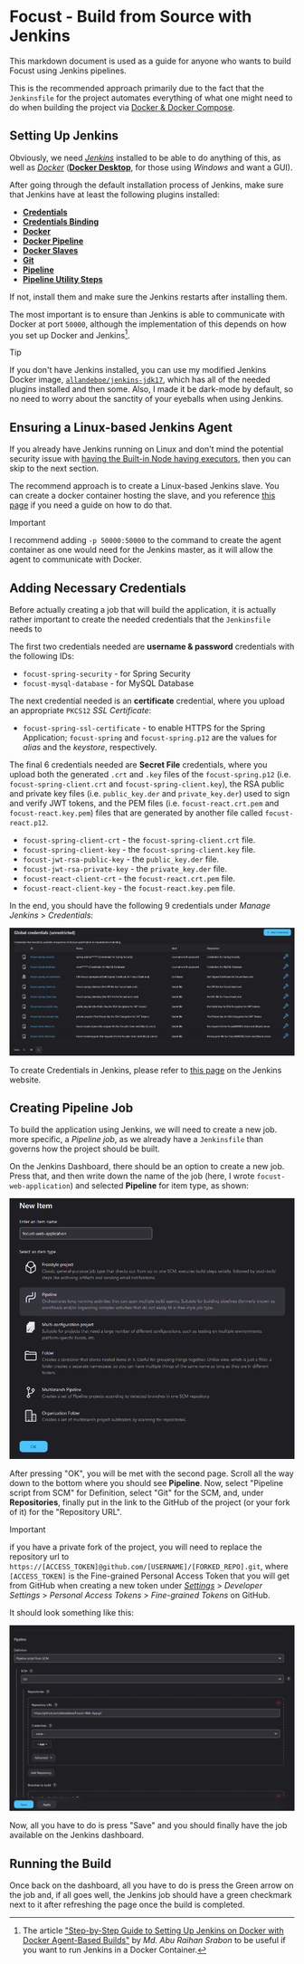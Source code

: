 # Focust - Build from Source with Jenkins
This markdown document is used as a guide for anyone who wants to build Focust using Jenkins pipelines. 

This is the recommended approach primarily due to the fact that the `Jenkinsfile` for the project automates everything of what one might need to do when building the project via [Docker & Docker Compose](./BUILD_USING_DOCKER.md). 

## Setting Up Jenkins
Obviously, we need [*Jenkins*](https://www.jenkins.io/) installed to be able to do anything of this, as well as [*Docker*](https://www.docker.com/) ([**Docker Desktop**](https://www.docker.com/products/docker-desktop/), for those using *Windows* and want a GUI).

After going through the default installation process of Jenkins, make sure that Jenkins have at least the following plugins installed:

* [**Credentials**](https://plugins.jenkins.io/credentials/)
* [**Credentials Binding**](https://plugins.jenkins.io/credentials-binding/)
* [**Docker**](https://plugins.jenkins.io/docker-plugin/)
* [**Docker Pipeline**](https://plugins.jenkins.io/docker-workflow/)
* [**Docker Slaves**](https://plugins.jenkins.io/docker-slaves/)
* [**Git**](https://plugins.jenkins.io/git/)
* [**Pipeline**](https://plugins.jenkins.io/workflow-aggregator/)
* [**Pipeline Utility Steps**](https://plugins.jenkins.io/pipeline-utility-steps/)

If not, install them and make sure the Jenkins restarts after installing them.

The most important is to ensure than Jenkins is able to communicate with Docker at port `50000`, although the implementation of this depends on how you set up Docker and Jenkins[^1].

[^1]: The article ["Step-by-Step Guide to Setting Up Jenkins on Docker with Docker Agent-Based Builds"](https://dev.to/msrabon/step-by-step-guide-to-setting-up-jenkins-on-docker-with-docker-agent-based-builds-43j5) by *Md. Abu Raihan Srabon* to be useful if you want to run Jenkins in a Docker Container.


> [!TIP]
> If you don't have Jenkins installed, you can use my modified Jenkins Docker image, [`allandeboe/jenkins-jdk17`](https://github.com/allandeboe/jenkins-jdk17), which has all of the needed plugins installed and then some. Also, I made it be dark-mode by default, so no need to worry about the sanctity of your eyeballs when using Jenkins.

## Ensuring a Linux-based Jenkins Agent
If you already have Jenkins running on Linux and don't mind the potential security issue with [having the Built-in Node having executors](https://www.jenkins.io/doc/book/managing/nodes/), then you can skip to the next section.

The recommend approach is to create a Linux-based Jenkins slave. You can create a docker container hosting the slave, and you reference [this page](https://www.jenkins.io/doc/book/using/using-agents/#creating-your-docker-agent) if you need a guide on how to do that. 

> [!IMPORTANT]
> I recommend adding `-p 50000:50000` to the command to create the agent container as one would need for the Jenkins master, as it will allow the agent to communicate with Docker. 

## Adding Necessary Credentials
Before actually creating a job that will build the application, it is actually rather important to create the needed credentials that the `Jenkinsfile` needs to 

The first two credentials needed are **username & password** credentials with the following IDs:

* `focust-spring-security` - for Spring Security
* `focust-mysql-database` - for MySQL Database

The next credential needed is an **certificate** credential, where you upload an appropriate `PKCS12` *SSL Certificate*:

* `focust-spring-ssl-certificate` - to enable HTTPS for the Spring Application; `focust-spring` and `focust-spring.p12` are the values for *alias* and the *keystore*, respectively.

The final 6 credentials needed are **Secret File** credentials, where you upload both the generated `.crt` and `.key` files of the `focust-spring.p12` (i.e. `focust-spring-client.crt` and `focust-spring-client.key`), the RSA public and private key files (i.e. `public_key.der` and `private_key.der`) used to sign and verify JWT tokens, and the PEM files (i.e. `focust-react.crt.pem` and `focust-react.key.pem`) files that are generated by another file called `focust-react.p12`.

* `focust-spring-client-crt` - the `focust-spring-client.crt` file.
* `focust-spring-client-key` - the `focust-spring-client.key` file.
* `focust-jwt-rsa-public-key` - the `public_key.der` file.
* `focust-jwt-rsa-private-key` - the `private_key.der` file.
* `focust-react-client-crt` - the `focust-react.crt.pem` file.
* `focust-react-client-key` - the `focust-react.key.pem` file.

In the end, you should have the following 9 credentials under *Manage Jenkins* > *Credentials*:

![A Screenshot of the 7 credentials needed for the Focust application as it appears under *Manage Jenkins* > *Credentials*.](../images/jenkins-credentials.png)

To create Credentials in Jenkins, please refer to [this page](https://www.jenkins.io/doc/book/using/using-credentials/) on the Jenkins website.

## Creating Pipeline Job
To build the application using Jenkins, we will need to create a new job. more specific, a *Pipeline job*, as we already have a `Jenkinsfile` than governs how the project should be built.

On the Jenkins Dashboard, there should be an option to create a new job. Press that, and then write down the name of the job (here, I wrote `focust-web-application`) and selected **Pipeline** for item type, as shown:

![A Screenshot of what you will see on the page when creating a new Jenkins job, with the name of the project being "focust-web-application" and the "Pipeline" item (job) type being selected.](../images/jenkins-creating-new-job-part-1.png)

After pressing "OK", you will be met with the second page. Scroll all the way down to the bottom where you should see **Pipeline**. Now, select "Pipeline script from SCM" for Definition, select "Git" for the SCM, and, under **Repositories**, finally put in the link to the GitHub of the project (or your fork of it) for the "Repository URL".

> [!IMPORTANT]
> if you have a private fork of the project, you will need to replace the repository url to `https://[ACCESS_TOKEN]@github.com/[USERNAME]/[FORKED_REPO].git`, where `[ACCESS_TOKEN]` is the Fine-grained Personal Access Token that you will get from GitHub when creating a new token under [*Settings*](https://github.com/settings/profile) > *Developer Settings* > *Personal Access Tokens* > *Fine-grained Tokens* on GitHub.

It should look something like this:

![A Screenshot of what you will see after pressing "OK" for the previous sub-step, primarily the "Pipeline" section, where the "Pipeline script from SCM" is selected for "Definition", "Git" selected for "SCM", and "https://github.com/allandeboe/Focust-Web-App.git" for the "Repository URL".](../images/jenkins-creating-new-job-part-2.png)

Now, all you have to do is press "Save" and you should finally have the job available on the Jenkins dashboard.

## Running the Build
Once back on the dashboard, all you have to do is press the Green arrow on the job and, if all goes well, the Jenkins job should have a green checkmark next to it after refreshing the page once the build is completed.